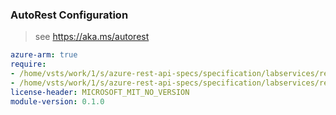 ### AutoRest Configuration

> see https://aka.ms/autorest

``` yaml
azure-arm: true
require:
- /home/vsts/work/1/s/azure-rest-api-specs/specification/labservices/resource-manager/readme.md
- /home/vsts/work/1/s/azure-rest-api-specs/specification/labservices/resource-manager/readme.go.md
license-header: MICROSOFT_MIT_NO_VERSION
module-version: 0.1.0

```